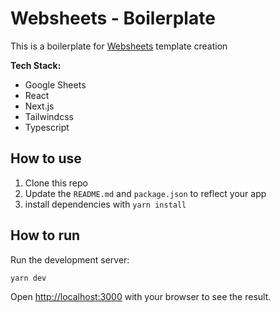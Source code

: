 # Websheets - Boilerplate

This is a boilerplate for [Websheets](https://websheets.co) template creation

**Tech Stack:**

- Google Sheets
- React
- Next.js
- Tailwindcss
- Typescript

## How to use

1. Clone this repo
2. Update the `README.md` and `package.json` to reflect your app
3. install dependencies with `yarn install`

## How to run

Run the development server:

```bash
yarn dev
```

Open [http://localhost:3000](http://localhost:3000) with your browser to see the result.
